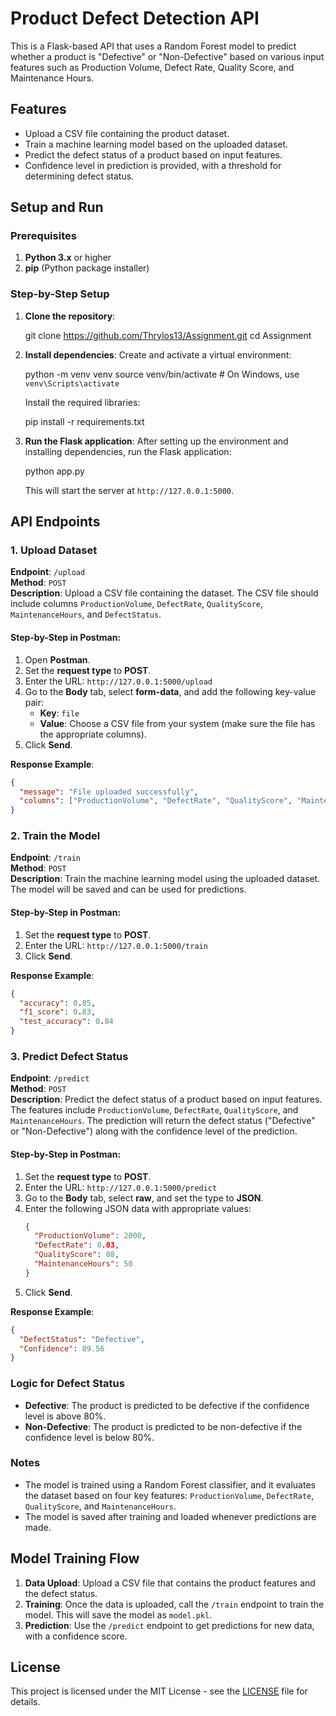 # Product Defect Detection API

This is a Flask-based API that uses a Random Forest model to predict whether a product is "Defective" or "Non-Defective" based on various input features such as Production Volume, Defect Rate, Quality Score, and Maintenance Hours.

## Features
- Upload a CSV file containing the product dataset.
- Train a machine learning model based on the uploaded dataset.
- Predict the defect status of a product based on input features.
- Confidence level in prediction is provided, with a threshold for determining defect status.

## Setup and Run

### Prerequisites
1. **Python 3.x** or higher
2. **pip** (Python package installer)

### Step-by-Step Setup

1. **Clone the repository**:
   
   git clone https://github.com/Thrylos13/Assignment.git
   cd Assignment
   

2. **Install dependencies**:
   Create and activate a virtual environment:

   python -m venv venv
   source venv/bin/activate  # On Windows, use `venv\Scripts\activate`


   Install the required libraries:
   
   pip install -r requirements.txt
  

3. **Run the Flask application**:
   After setting up the environment and installing dependencies, run the Flask application:
 
   python app.py
 
   This will start the server at `http://127.0.0.1:5000`.

## API Endpoints

### 1. Upload Dataset
**Endpoint**: `/upload`  
**Method**: `POST`  
**Description**: Upload a CSV file containing the dataset. The CSV file should include columns `ProductionVolume`, `DefectRate`, `QualityScore`, `MaintenanceHours`, and `DefectStatus`.

#### Step-by-Step in Postman:
1. Open **Postman**.
2. Set the **request type** to **POST**.
3. Enter the URL: `http://127.0.0.1:5000/upload`
4. Go to the **Body** tab, select **form-data**, and add the following key-value pair:
   - **Key**: `file`
   - **Value**: Choose a CSV file from your system (make sure the file has the appropriate columns).
5. Click **Send**.

**Response Example**:
```json
{
  "message": "File uploaded successfully",
  "columns": ["ProductionVolume", "DefectRate", "QualityScore", "MaintenanceHours", "DefectStatus"]
}
```

### 2. Train the Model
**Endpoint**: `/train`  
**Method**: `POST`  
**Description**: Train the machine learning model using the uploaded dataset. The model will be saved and can be used for predictions.

#### Step-by-Step in Postman:
1. Set the **request type** to **POST**.
2. Enter the URL: `http://127.0.0.1:5000/train`
3. Click **Send**.

**Response Example**:
```json
{
  "accuracy": 0.85,
  "f1_score": 0.83,
  "test_accuracy": 0.84
}
```

### 3. Predict Defect Status
**Endpoint**: `/predict`  
**Method**: `POST`  
**Description**: Predict the defect status of a product based on input features. The features include `ProductionVolume`, `DefectRate`, `QualityScore`, and `MaintenanceHours`. The prediction will return the defect status ("Defective" or "Non-Defective") along with the confidence level of the prediction.

#### Step-by-Step in Postman:
1. Set the **request type** to **POST**.
2. Enter the URL: `http://127.0.0.1:5000/predict`
3. Go to the **Body** tab, select **raw**, and set the type to **JSON**.
4. Enter the following JSON data with appropriate values:
   ```json
   {
     "ProductionVolume": 2000,
     "DefectRate": 0.03,
     "QualityScore": 88,
     "MaintenanceHours": 50
   }
   ```
5. Click **Send**.

**Response Example**:
```json
{
  "DefectStatus": "Defective",
  "Confidence": 89.56
}
```

### Logic for Defect Status
- **Defective**: The product is predicted to be defective if the confidence level is above 80%.
- **Non-Defective**: The product is predicted to be non-defective if the confidence level is below 80%.

### Notes
- The model is trained using a Random Forest classifier, and it evaluates the dataset based on four key features: `ProductionVolume`, `DefectRate`, `QualityScore`, and `MaintenanceHours`.
- The model is saved after training and loaded whenever predictions are made.

## Model Training Flow

1. **Data Upload**: Upload a CSV file that contains the product features and the defect status.
2. **Training**: Once the data is uploaded, call the `/train` endpoint to train the model. This will save the model as `model.pkl`.
3. **Prediction**: Use the `/predict` endpoint to get predictions for new data, with a confidence score.

## License
This project is licensed under the MIT License - see the [LICENSE](LICENSE) file for details.
```
